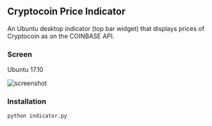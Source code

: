 ## Cryptocoin Price Indicator

An Ubuntu desktop indicator (top bar widget) that displays prices of Cryptocoin as on the COINBASE API.

### Screen 

Ubuntu 17.10

![screenshot](https://github.com/techstar-inc/cryptocoin-price/blob/master/ubuntu_17.10.png)

### Installation

```
python indicator.py 
```
